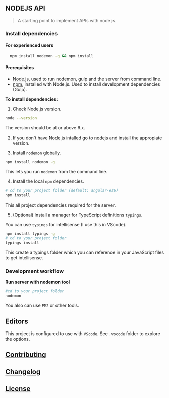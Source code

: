 ## NODEJS API

> A starting point to implement APIs with node js.


### Install dependencies

#### For experienced users
```sh
  npm install nodemon -g && npm install
```

#### Prerequisites

- [Node.js](https://nodejs.org/en/download/), used to run nodemon, gulp and the server from command line.
- [npm](https://www.npmjs.com/), installed with Node.js. Used to install development dependencies (Gulp).

**To install dependencies:**

1) Check Node.js version.

```sh
node --version
```

The version should be at or above 6.x.

2) If you don't have Node.js intalled go to [nodejs](https://nodejs.org/en/download/) and install the appropiate version.

3) Install `nodemon` globally.

```sh
npm install nodemon -g
```

This lets you run `nodemon` from the command line.

4)  Install the local `npm` dependencies.

```sh
# cd to your project folder (default: angular-es6)
npm install
```

This all project dependencies required for the server.

5) (Optional) Install a manager for TypeScript definitions `typings`.

You can use `typings` for intellisense (I use this in VScode).

```sh
npm install typings -g
# cd to your project folder
typings install
```

This create a typings folder which you can reference in your JavaScript files to get intellisense.


### Development workflow

**Run server with nodemon tool**

```sh
#cd to your project folder
nodemon
```


You also can use `PM2` or other tools.

## Editors
This project is configured to use with `VScode`.
See `.vscode` folder to explore the options.

## [Contributing](CONTRIBUTING.md)

## [Changelog](CHANGELOG.md)

## [License](LICENSE.md)